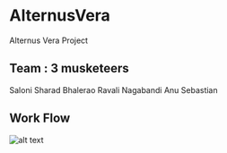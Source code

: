 # AlternusVera
Alternus Vera Project

## Team : 3 musketeers 
Saloni Sharad Bhalerao 
Ravali Nagabandi
Anu Sebastian

## Work Flow 
![alt text]( "AlternusVera-WorkFlow")
